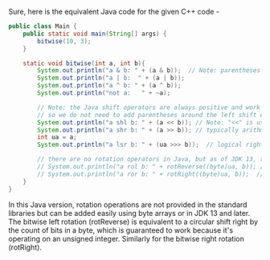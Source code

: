 Sure, here is the equivalent Java code for the given C++ code -

```java
public class Main {
    public static void main(String[] args) {
        bitwise(10, 3);
    }

    static void bitwise(int a, int b){
        System.out.println("a & b: " + (a & b));  // Note: parentheses are needed because & has lower precedence than <<
        System.out.println("a | b:  " + (a | b));
        System.out.println("a ^ b: " + (a ^ b));
        System.out.println("not a:   " + ~a);

        // Note: the Java shift operators are always positive and work correctly regardless of the shift count,
        // so we do not need to add parentheses around the left shift expression. 
        System.out.println("a shl b: " + (a << b)); // Note: "<<" is used both for output and for left shift
        System.out.println("a shr b: " + (a >> b)); // typically arithmetic right shift, but not guaranteed in Java
        int ua = a;
        System.out.println("a lsr b: " + (ua >>> b));  // logical right shift (guaranteed)

        // there are no rotation operators in Java, but as of JDK 13, there is a standard-library rotate function:
        // System.out.println("a rol b: " + rotReverse((byte)ua, b)); // Note: not available in all JVMs
        // System.out.println("a ror b: " + rotRight((byte)ua, b));  // Note: not available in all JVMs
    }
}
```
In this Java version, rotation operations are not provided in the standard libraries but can be added easily using byte arrays or in JDK 13 and later. The bitwise left rotation (rotReverse) is equivalent to a circular shift right by the count of bits in a byte, which is guaranteed to work because it's operating on an unsigned integer. Similarly for the bitwise right rotation (rotRight).
